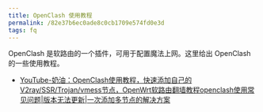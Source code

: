 ```yaml
---
title: OpenClash 使用教程
permalink: /82e37b6ec0ade8c0cb1709e574fd0e3d
tags: fq
---
```


OpenClash 是软路由的一个插件，可用于配置魔法上网。这里给出 OpenClash 的一些使用教程。

<!--more-->

- [YouTube-奶油：OpenClash使用教程，快速添加自己的V2ray/SSR/Trojan/vmess节点，OpenWrt软路由翻墙教程openclash使用常见问题|版本无法更新|一次添加多节点的解决方案](https://www.youtube.com/watch?v=lZQfmOfIwTc)





























